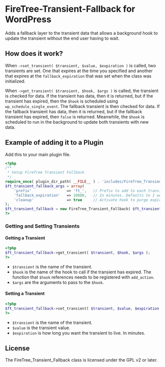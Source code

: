 FireTree-Transient-Fallback for WordPress
=========================================

Adds a fallback layer to the transient data that allows a background hook to update 
the transient without the end user having to wait.

## How does it work?

When `->set_transient( $transient, $value, $expiration )` is called, two transients 
are set. One that expires at the time you specified and another that expires at the 
`fallback_expiration` that was set when the class was initialized.

When `->get_transient( $transient, $hook, $args )` is called, the transient is 
checked for data. If the transient has data, then it is returned, but if the 
transient has expired, then the `$hook` is scheduled using `wp_schedule_single_event`. 
The fallback transient is then checked for data. If the fallback transient has data, 
then it is returned, but if the fallback transient has expired, then `false` is 
returned. Meanwhile, the `$hook` is scheduled to run in the background to update both 
transients with new data.

## Example of adding it to a Plugin

Add this to your main plugin file.

```php
<?php
/**
 * Setup FireTree Transient Fallback
 */
require_once( plugin_dir_path( __FILE__ ) . 'includes/FireTree_Transient_Fallback.php' );
$ft_transient_fallback_args = array(
	'prefix'				=> 'ft_',	// Prefix to add to each transient
	'fallback_expiration'	=> 10080,	// In minutes. Defaults to 1 week.
	'cleanup'				=> true		// Activate hook to purge expired transients?
);
$ft_transient_fallback = new FireTree_Transient_Fallback( $ft_transient_fallback_args );
?>
```

### Getting and Setting Transients

#### Getting a Transient

```php
<?php
$ft_transient_fallback->get_transient( $transient, $hook, $args );
?>
```

* `$transient` is the name of the transient.
* `$hook` is the name of the hook to call if the transient has expired. The function that `$hook` references needs to be registered with `add_action`.
* `$args` are the arguments to pass to the `$hook`.

#### Setting a Transient

```php
<?php
$ft_transient_fallback->set_transient( $transient, $value, $expiration );
?>
```

* `$transient` is the name of the transient.
* `$value` is the transient value.
* `$expiration` is how long you want the transient to live. In minutes.

## License

The FireTree_Transient_Fallback class is licensed under the GPL v2 or later.